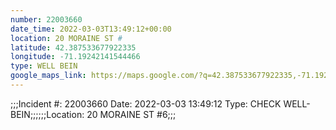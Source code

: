```yaml
---
number: 22003660
date_time: 2022-03-03T13:49:12+00:00
location: 20 MORAINE ST #
latitude: 42.387533677922335
longitude: -71.19242141544466
type: WELL BEIN
google_maps_link: https://maps.google.com/?q=42.387533677922335,-71.19242141544466
---
```


;;;Incident #: 22003660  Date: 2022-03-03 13:49:12   Type: CHECK WELL-BEIN;;;;;;Location: 20 MORAINE ST #6;;;
